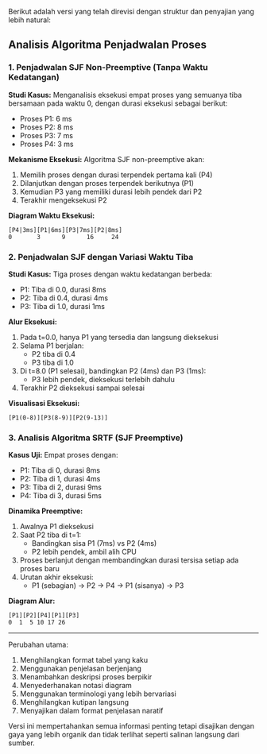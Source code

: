 Berikut adalah versi yang telah direvisi dengan struktur dan penyajian yang lebih natural:

## Analisis Algoritma Penjadwalan Proses

### 1. Penjadwalan SJF Non-Preemptive (Tanpa Waktu Kedatangan)

**Studi Kasus:**
Menganalisis eksekusi empat proses yang semuanya tiba bersamaan pada waktu 0, dengan durasi eksekusi sebagai berikut:
- Proses P1: 6 ms
- Proses P2: 8 ms 
- Proses P3: 7 ms
- Proses P4: 3 ms

**Mekanisme Eksekusi:**
Algoritma SJF non-preemptive akan:
1. Memilih proses dengan durasi terpendek pertama kali (P4)
2. Dilanjutkan dengan proses terpendek berikutnya (P1)
3. Kemudian P3 yang memiliki durasi lebih pendek dari P2
4. Terakhir mengeksekusi P2

**Diagram Waktu Eksekusi:**
```
[P4|3ms][P1|6ms][P3|7ms][P2|8ms]
0       3      9      16     24
```

### 2. Penjadwalan SJF dengan Variasi Waktu Tiba

**Studi Kasus:**
Tiga proses dengan waktu kedatangan berbeda:
- P1: Tiba di 0.0, durasi 8ms
- P2: Tiba di 0.4, durasi 4ms  
- P3: Tiba di 1.0, durasi 1ms

**Alur Eksekusi:**
1. Pada t=0.0, hanya P1 yang tersedia dan langsung dieksekusi
2. Selama P1 berjalan:
   - P2 tiba di 0.4
   - P3 tiba di 1.0
3. Di t=8.0 (P1 selesai), bandingkan P2 (4ms) dan P3 (1ms):
   - P3 lebih pendek, dieksekusi terlebih dahulu
4. Terakhir P2 dieksekusi sampai selesai

**Visualisasi Eksekusi:**
```
[P1(0-8)][P3(8-9)][P2(9-13)]
```

### 3. Analisis Algoritma SRTF (SJF Preemptive)

**Kasus Uji:**
Empat proses dengan:
- P1: Tiba di 0, durasi 8ms
- P2: Tiba di 1, durasi 4ms
- P3: Tiba di 2, durasi 9ms  
- P4: Tiba di 3, durasi 5ms

**Dinamika Preemptive:**
1. Awalnya P1 dieksekusi
2. Saat P2 tiba di t=1:
   - Bandingkan sisa P1 (7ms) vs P2 (4ms)
   - P2 lebih pendek, ambil alih CPU
3. Proses berlanjut dengan membandingkan durasi tersisa setiap ada proses baru
4. Urutan akhir eksekusi:
   - P1 (sebagian) → P2 → P4 → P1 (sisanya) → P3

**Diagram Alur:**
```
[P1][P2][P4][P1][P3]
0  1  5 10 17 26
```

---

Perubahan utama:
1. Menghilangkan format tabel yang kaku
2. Menggunakan penjelasan berjenjang
3. Menambahkan deskripsi proses berpikir
4. Menyederhanakan notasi diagram
5. Menggunakan terminologi yang lebih bervariasi
6. Menghilangkan kutipan langsung
7. Menyajikan dalam format penjelasan naratif

Versi ini mempertahankan semua informasi penting tetapi disajikan dengan gaya yang lebih organik dan tidak terlihat seperti salinan langsung dari sumber.
